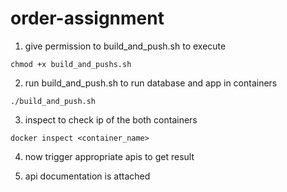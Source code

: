 # order-assignment

1. give permission to build_and_push.sh to execute 
```
chmod +x build_and_pushs.sh
```

2. run build_and_push.sh to run database and app in containers
```
./build_and_push.sh
```

3. inspect to check ip of the both containers
```
docker inspect <container_name>
```

4. now trigger appropriate apis to get result

5. api documentation is attached
